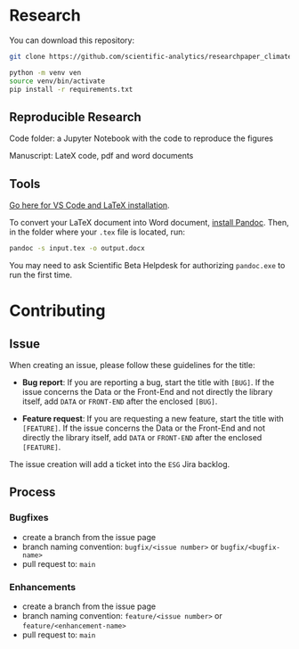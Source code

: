 # Research 

You can download this repository:

```bash
git clone https://github.com/scientific-analytics/researchpaper_climatevar.git
```

```bash
python -m venv ven
source venv/bin/activate
pip install -r requirements.txt
```

## Reproducible Research

Code folder: a Jupyter Notebook with the code to reproduce the figures

Manuscript: LateX code, pdf and word documents

## Tools

[Go here for VS Code and LaTeX installation](https://mathjiajia.github.io/vscode-and-latex/).

To convert your LaTeX document into Word document, [install Pandoc](https://pandoc.org/installing.html). Then, in the folder where your `.tex` file is located, run:

```bash
pandoc -s input.tex -o output.docx
```

You may need to ask Scientific Beta Helpdesk for authorizing `pandoc.exe` to run the first time.


# Contributing

## Issue

When creating an issue, please follow these guidelines for the title:

- **Bug report**: If you are reporting a bug, start the title with `[BUG]`. If the issue concerns the Data or the Front-End and not directly the library itself, add `DATA` or `FRONT-END` after the enclosed `[BUG]`.

- **Feature request**: If you are requesting a new feature, start the title with `[FEATURE]`. If the issue concerns the Data or the Front-End and not directly the library itself, add `DATA` or `FRONT-END` after the enclosed `[FEATURE]`.

The issue creation will add a ticket into the `ESG` Jira backlog.

## Process

### Bugfixes

- create a branch from the issue page
- branch naming convention: `bugfix/<issue number>` or `bugfix/<bugfix-name>`
- pull request to: `main`

### Enhancements

- create a branch from the issue page
- branch naming convention: `feature/<issue number>` or `feature/<enhancement-name>`
- pull request to: `main`